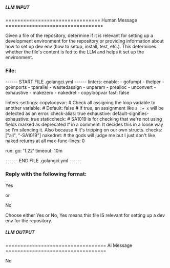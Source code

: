 ##### LLM INPUT #####
================================ Human Message =================================

Given a file of the repository, determine if it is relevant for setting up a development environment for the repository or providing information about how to set up dev env (how to setup, install, test, etc.). This determines whether the file's content is fed to the LLM and helps it set up the environment.

### File:
------ START FILE .golangci.yml ------
linters:
  enable:
    - gofumpt
    - thelper
    - goimports
    - tparallel
    - wastedassign
    - unparam
    - prealloc
    - unconvert
    - exhaustive
    - makezero
    - nakedret
    - copyloopvar
  fast: false

linters-settings:
  copyloopvar:
    # Check all assigning the loop variable to another variable.
    # Default: false
    # If true, an assignment like `a := x` will be detected as an error.
    check-alias: true
  exhaustive:
    default-signifies-exhaustive: true
  staticcheck:
    # SA1019 is for checking that we're not using fields marked as deprecated
    # in a comment. It decides this in a loose way so I'm silencing it. Also because
    # it's tripping on our own structs.
    checks: ["all", "-SA1019"]
  nakedret:
    # the gods will judge me but I just don't like naked returns at all
    max-func-lines: 0

run:
  go: '1.22'
  timeout: 10m

------ END FILE .golangci.yml ------

### Reply with the following format:

<rel>Yes</rel>

or

<rel>No</rel>

Choose either Yes or No, Yes means this file IS relevant for setting up a dev env for the repository.

##### LLM OUTPUT #####
================================== Ai Message ==================================

<rel>No</rel>